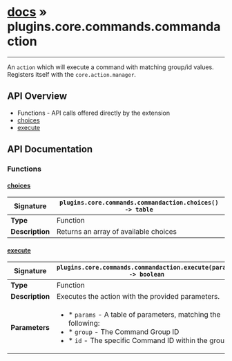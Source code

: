 # [docs](index.md) » plugins.core.commands.commandaction
---

An `action` which will execute a command with matching group/id values.
Registers itself with the `core.action.manager`.

## API Overview
* Functions - API calls offered directly by the extension
 * [choices](#choices)
 * [execute](#execute)

## API Documentation

### Functions

#### [choices](#choices)
| **Signature**                               | `plugins.core.commands.commandaction.choices() -> table`                                                                    |
| --------------------------------------------|-------------------------------------------------------------------------------------|
| **Type**                                    | Function                                                                     |
| **Description**                             | Returns an array of available choices                                                                     |

#### [execute](#execute)
| **Signature**                               | `plugins.core.commands.commandaction.execute(params) -> boolean`                                                                    |
| --------------------------------------------|-------------------------------------------------------------------------------------|
| **Type**                                    | Function                                                                     |
| **Description**                             | Executes the action with the provided parameters.                                                                     |
| **Parameters**                              | <ul><li>* `params`	- A table of parameters, matching the following:</li><li>		* `group`	- The Command Group ID</li><li>		* `id`		- The specific Command ID within the group.</li></ul> |

